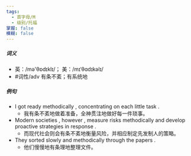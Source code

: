```yaml
---
tags:
  - 首字母/M
  - 级别/托福
掌握: false
模糊: false
---
```

##### 词义
- 英：/mə'θɒdɪklɪ/； 美：/mɪˈθɑdɪkəlɪ/
- #词性/adv  有条不紊；有系统地
##### 例句
- I got ready methodically , concentrating on each little task .
	- 我有条不紊地做着准备，全神贯注地做好每一件琐事。
- Modern societies , however , measure risks methodically and develop proactive strategies in response .
	- 而现代社会则会有条不紊地衡量风险，并相应制定先发制人的策略。
- They sorted slowly and methodically through the papers .
	- 他们慢慢地有条理地整理文件。
